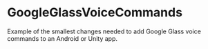 GoogleGlassVoiceCommands
========================

Example of the smallest changes needed to add Google Glass voice commands to an Android or Unity app.
